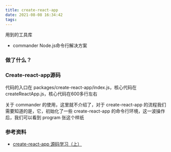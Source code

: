 ```yaml
---
title: create-react-app
date: 2021-08-08 16:34:42
tags:
---
```


用到的工具库
- commander 
Node.js命令行解决方案

### 做了什么？




### Create-react-app源码
代码的入口在 packages/create-react-app/index.js，核心代码在createReactApp.js，核心代码在600多行左右

关于 commander 的使用，这里就不介绍了，对于 create-react-app 的流程我们需要知道的是，它，初始化了一些 create-react-app 的命令行环境，这一波操作后，我们可以看到 program 张这个样纸


### 参考资料
- [create-react-app 源码学习（上）](https://segmentfault.com/a/1190000019511830)